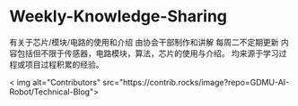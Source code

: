 # Weekly-Knowledge-Sharing
有关于芯片/模块/电路的使用和介绍
由协会干部制作和讲解
每周二不定期更新
内容包括但不限于传感器，电路模块，算法，芯片的使用与介绍。
均来源于学习过程或项目过程积累的经验。

<!-- 自动更新贡献者头像 -->
   <picture>
     <source srcset="https://contrib.rocks/image?repo=GDMU-AI-Robot/Technical-Blog">
     < img alt="Contributors" src="https://contrib.rocks/image?repo=GDMU-AI-Robot/Technical-Blog">
   </picture>
